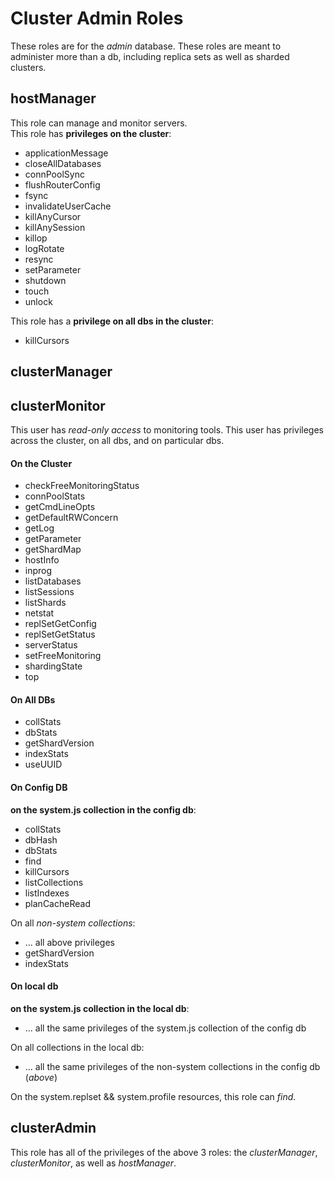 # Cluster Admin Roles
These roles are for the _admin_ database. These roles are meant to administer more than a db, including replica sets as well as sharded clusters.  

## hostManager
This role can manage and monitor servers.  
This role has **privileges on the cluster**:
- applicationMessage
- closeAllDatabases
- connPoolSync
- flushRouterConfig
- fsync
- invalidateUserCache
- killAnyCursor
- killAnySession
- killop
- logRotate
- resync
- setParameter
- shutdown
- touch
- unlock

This role has a **privilege on all dbs in the cluster**:
- killCursors

## clusterManager
## clusterMonitor
This user has _read-only access_ to monitoring tools. This user has privileges across the cluster, on all dbs, and on particular dbs.
#### On the Cluster
- checkFreeMonitoringStatus
- connPoolStats
- getCmdLineOpts
- getDefaultRWConcern
- getLog
- getParameter
- getShardMap
- hostInfo
- inprog
- listDatabases
- listSessions
- listShards
- netstat
- replSetGetConfig
- replSetGetStatus
- serverStatus
- setFreeMonitoring
- shardingState
- top

#### On All DBs
- collStats
- dbStats
- getShardVersion
- indexStats
- useUUID

#### On Config DB
**on the system.js collection in the config db**:  
- collStats
- dbHash
- dbStats
- find
- killCursors
- listCollections
- listIndexes
- planCacheRead

On all _non-system collections_:  
- ... all above privileges
- getShardVersion
- indexStats

#### On local db
**on the system.js collection in the local db**:
- ... all the same privileges of the system.js collection of the config db  


On all collections in the local db:  
- ... all the same privileges of the non-system collections in the config db (_above_)

On the system.replset && system.profile resources, this role can _find_.


## clusterAdmin  
This role has all of the privileges of the above 3 roles: the _clusterManager_, _clusterMonitor_, as well as _hostManager_.

